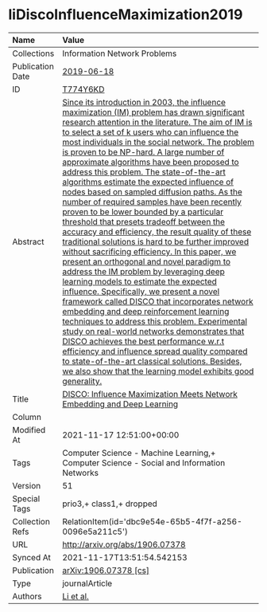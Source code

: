 # liDiscoInfluenceMaximization2019
| Name             | Value                                                                                                                                                                                                                                                                                                                                                                                                                                                                                                                                                                                                                                                                                                                                                                                                                                                                                                                                                                                                                                                                                                                                                                                                                                                                                                                                                                                                                                                 |
|:-----------------|:------------------------------------------------------------------------------------------------------------------------------------------------------------------------------------------------------------------------------------------------------------------------------------------------------------------------------------------------------------------------------------------------------------------------------------------------------------------------------------------------------------------------------------------------------------------------------------------------------------------------------------------------------------------------------------------------------------------------------------------------------------------------------------------------------------------------------------------------------------------------------------------------------------------------------------------------------------------------------------------------------------------------------------------------------------------------------------------------------------------------------------------------------------------------------------------------------------------------------------------------------------------------------------------------------------------------------------------------------------------------------------------------------------------------------------------------------|
| Collections      | Information Network Problems                                                                                                                                                                                                                                                                                                                                                                                                                                                                                                                                                                                                                                                                                                                                                                                                                                                                                                                                                                                                                                                                                                                                                                                                                                                                                                                                                                                                                          |
| Publication Date | [2019-06-18](<notionsci.utils.serialization.ExplicitNone object at 0x7ff398ab9b50>)                                                                                                                                                                                                                                                                                                                                                                                                                                                                                                                                                                                                                                                                                                                                                                                                                                                                                                                                                                                                                                                                                                                                                                                                                                                                                                                                                                   |
| ID               | [T774Y6KD](<notionsci.utils.serialization.ExplicitNone object at 0x7ff398ab9c70>)                                                                                                                                                                                                                                                                                                                                                                                                                                                                                                                                                                                                                                                                                                                                                                                                                                                                                                                                                                                                                                                                                                                                                                                                                                                                                                                                                                     |
| Abstract         | [Since its introduction in 2003, the influence maximization (IM) problem has drawn significant research attention in the literature. The aim of IM is to select a set of k users who can influence the most individuals in the social network. The problem is proven to be NP-hard. A large number of approximate algorithms have been proposed to address this problem. The state-of-the-art algorithms estimate the expected influence of nodes based on sampled diffusion paths. As the number of required samples have been recently proven to be lower bounded by a particular threshold that presets tradeoff between the accuracy and efficiency, the result quality of these traditional solutions is hard to be further improved without sacrificing efficiency. In this paper, we present an orthogonal and novel paradigm to address the IM problem by leveraging deep learning models to estimate the expected influence. Specifically, we present a novel framework called DISCO that incorporates network embedding and deep reinforcement learning techniques to address this problem. Experimental study on real-world networks demonstrates that DISCO achieves the best performance w.r.t efficiency and influence spread quality compared to state-of-the-art classical solutions. Besides, we also show that the learning model exhibits good generality.](<notionsci.utils.serialization.ExplicitNone object at 0x7ff398ab9d90>) |
| Title            | [DISCO: Influence Maximization Meets Network Embedding and Deep Learning](<notionsci.utils.serialization.ExplicitNone object at 0x7ff398ab9eb0>)                                                                                                                                                                                                                                                                                                                                                                                                                                                                                                                                                                                                                                                                                                                                                                                                                                                                                                                                                                                                                                                                                                                                                                                                                                                                                                      |
| Column           |                                                                                                                                                                                                                                                                                                                                                                                                                                                                                                                                                                                                                                                                                                                                                                                                                                                                                                                                                                                                                                                                                                                                                                                                                                                                                                                                                                                                                                                       |
| Modified At      | 2021-11-17 12:51:00+00:00                                                                                                                                                                                                                                                                                                                                                                                                                                                                                                                                                                                                                                                                                                                                                                                                                                                                                                                                                                                                                                                                                                                                                                                                                                                                                                                                                                                                                             |
| Tags             | Computer Science - Machine Learning,+ Computer Science - Social and Information Networks                                                                                                                                                                                                                                                                                                                                                                                                                                                                                                                                                                                                                                                                                                                                                                                                                                                                                                                                                                                                                                                                                                                                                                                                                                                                                                                                                              |
| Version          | 51                                                                                                                                                                                                                                                                                                                                                                                                                                                                                                                                                                                                                                                                                                                                                                                                                                                                                                                                                                                                                                                                                                                                                                                                                                                                                                                                                                                                                                                    |
| Special Tags     | prio3,+ class1,+ dropped                                                                                                                                                                                                                                                                                                                                                                                                                                                                                                                                                                                                                                                                                                                                                                                                                                                                                                                                                                                                                                                                                                                                                                                                                                                                                                                                                                                                                              |
| Collection Refs  | RelationItem(id='dbc9e54e-65b5-4f7f-a256-0096e5a211c5')                                                                                                                                                                                                                                                                                                                                                                                                                                                                                                                                                                                                                                                                                                                                                                                                                                                                                                                                                                                                                                                                                                                                                                                                                                                                                                                                                                                               |
| URL              | http://arxiv.org/abs/1906.07378                                                                                                                                                                                                                                                                                                                                                                                                                                                                                                                                                                                                                                                                                                                                                                                                                                                                                                                                                                                                                                                                                                                                                                                                                                                                                                                                                                                                                       |
| Synced At        | 2021-11-17T13:51:54.542153                                                                                                                                                                                                                                                                                                                                                                                                                                                                                                                                                                                                                                                                                                                                                                                                                                                                                                                                                                                                                                                                                                                                                                                                                                                                                                                                                                                                                            |
| Publication      | [arXiv:1906.07378 [cs]](<notionsci.utils.serialization.ExplicitNone object at 0x7ff398abb490>)                                                                                                                                                                                                                                                                                                                                                                                                                                                                                                                                                                                                                                                                                                                                                                                                                                                                                                                                                                                                                                                                                                                                                                                                                                                                                                                                                        |
| Type             | journalArticle                                                                                                                                                                                                                                                                                                                                                                                                                                                                                                                                                                                                                                                                                                                                                                                                                                                                                                                                                                                                                                                                                                                                                                                                                                                                                                                                                                                                                                        |
| Authors          | [Li et al.](<notionsci.utils.serialization.ExplicitNone object at 0x7ff398abb640>)                                                                                                                                                                                                                                                                                                                                                                                                                                                                                                                                                                                                                                                                                                                                                                                                                                                                                                                                                                                                                                                                                                                                                                                                                                                                                                                                                                    |

